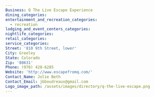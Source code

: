 ```yaml
---
Business: Q The Live Escape Experience
dining_categories:
entertainment_and_recreation_categories:
  - recreation
lodging_and_event_centers_categories:
nightlife_categories:
retail_categories:
service_categories:
Street: '810 9th Street, lower'
City: Greeley
State: Colorado
Zip: '80631'
Phone: (970) 420-6285
Website: 'http://www.escapefromq.com/'
Contact_Name: Jolie Beth
Contact_Email: jbboudreaux@gmail.com
Logo_image_path: /assets/images/directory/q-the-live-escape.png
---
```



